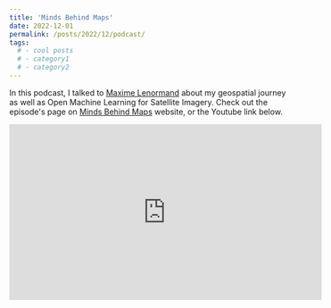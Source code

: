 ```yaml
---
title: 'Minds Behind Maps'
date: 2022-12-01
permalink: /posts/2022/12/podcast/
tags:
  # - cool posts
  # - category1
  # - category2
---
```


In this podcast, I talked to [Maxime Lenormand](https://twitter.com/MaxLenormand) about my geospatial journey as well as Open Machine Learning for Satellite Imagery. Check out the episode's page on [Minds Behind Maps](https://www.mindsbehindmaps.com/episode/hamed-alemohammad-open-machine-learning-for-satellite-imagery-mbm34) website, or the Youtube link below. 

<iframe width="560" height="315" src="https://www.youtube.com/embed/dy3lpWBjt1c" title="YouTube video player" frameborder="0" allow="accelerometer; autoplay; clipboard-write; encrypted-media; gyroscope; picture-in-picture; web-share" allowfullscreen></iframe>